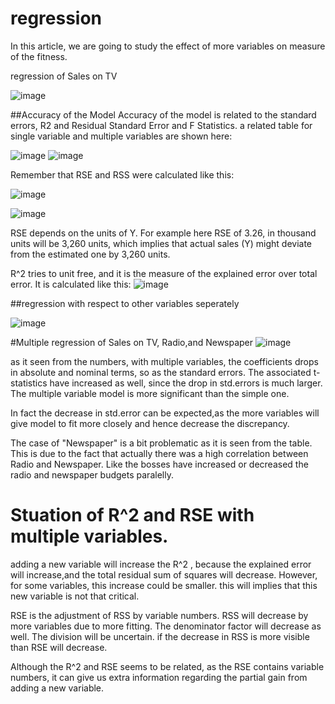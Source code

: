 # regression

In this article, we are going to study the effect of more variables on measure of the fitness. 

regression of Sales on TV 

![image](https://user-images.githubusercontent.com/61835051/137634745-c19479f3-5b39-424b-8160-2014fb05f22c.png)


##Accuracy of the Model
Accuracy of the model is related to the standard errors, R2 and Residual Standard Error and F Statistics. a related table for single variable and multiple variables are shown here:

![image](https://user-images.githubusercontent.com/61835051/137634986-9acb8795-d5ba-4220-84c5-16d6920fa7e5.png) ![image](https://user-images.githubusercontent.com/61835051/137669105-b2257fc5-3c34-410c-a66f-c281c7a28b91.png)


Remember that RSE and RSS were calculated like this:

![image](https://user-images.githubusercontent.com/61835051/137635023-33355591-d6e5-49a2-bacc-0c9cca9f6b4d.png)

![image](https://user-images.githubusercontent.com/61835051/137635043-5a1d3649-f2ea-4072-a34e-3449fb08d0dc.png)

RSE depends on the units of Y. For example here RSE of 3.26, in thousand units will be 3,260 units, which implies that actual sales (Y) might deviate from the estimated one by 3,260 units. 

R^2 tries to unit free, and it is the measure of the explained error over total error. It is calculated like this: 
![image](https://user-images.githubusercontent.com/61835051/137635197-6c65af9b-a4a2-4c6e-92a2-a358ef9034cc.png)

##regression with respect to other variables seperately

![image](https://user-images.githubusercontent.com/61835051/137643212-46844ebf-3c35-4d49-94b2-70ea9e320ed3.png)

#Multiple regression of Sales on TV, Radio,and Newspaper
![image](https://user-images.githubusercontent.com/61835051/137643327-bc99e6d6-82a6-4f2a-b094-f3eba26cd908.png)

as it seen from the numbers, with multiple variables, the coefficients drops in absolute and nominal terms, so as the standard errors. The  associated t-statistics have increased as well, since the drop in std.errors is much larger. The multiple variable model is more significant than the simple one. 

In fact the decrease in std.error can be expected,as the more variables will give model to fit more closely and hence decrease the discrepancy.

The case of "Newspaper" is a bit problematic as it is seen from the table. This is due to the fact that actually  there was a high correlation between Radio and Newspaper. Like the bosses have increased or decreased the radio and newspaper budgets paralelly. 

# Stuation of R^2 and RSE with multiple variables.

adding a new variable will increase the R^2 , because the explained error will increase,and the total residual sum of squares will decrease. However, for some variables, this increase could be smaller. this will implies that this new variable is not that critical. 

RSE is the adjustment of RSS by variable numbers. RSS will decrease by more variables due to more fitting. The denominator factor will decrease as well. The division will be uncertain. if the decrease in RSS is more visible than RSE will decrease. 

Although the R^2 and RSE seems to be related, as the RSE contains variable numbers, it can give us extra information regarding the partial gain from adding a new variable. 
